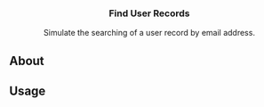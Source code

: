 <h3 align="center">Find User Records</h3>

<p align="center">Simulate the searching of a user record by email address.</p>

## About


## Usage
